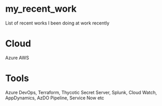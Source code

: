 # my_recent_work
List of recent works I been doing at work recently
# Cloud
Azure 
AWS
# Tools
Azure DevOps, Terraform, Thycotic Secret Server, Splunk, Cloud Watch, AppDynamics, AzDO Pipeline, Service Now etc